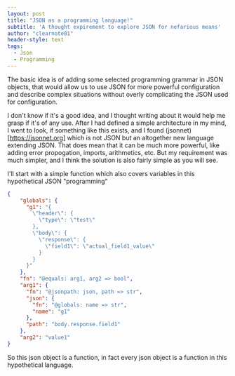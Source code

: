 ```yaml
---
layout: post
title: "JSON as a programming language!"
subtitle: 'A thought expirement to explore JSON for nefarious means'
author: "clearnote01"
header-style: text
tags:
  - Json  
  - Programming
---
```


The basic idea is of adding some selected programming grammar in JSON objects, that would allow us to use JSON for more powerful configuration and describe complex situations without overly complicating the JSON used for configuration. 

I don't know if it's a good idea, and I thought writing about it would help me grasp if it's of any use. After I had defined a simple architecture in my mind, I went to look, if something like this exists, and I found (jsonnet)[https://jsonnet.org] which is not JSON but an altogether new language extending JSON. That does mean that it can be much more powerful, like adding error propogation, imports, arithmetics, etc. But my requirement was much simpler, and I think the solution is also fairly simple as you will see. 

I'll start with a simple function which also covers variables in this hypothetical JSON "programming"

```json
{
    "globals": {
      "g1": "{
        \"header\": {
          \"type\": \"test\"
        },
        \"body\": {
          \"response\": {
            \"field1\": \"actual_field1_value\"
          }
        }
      }"
    },
    "fn": "@equals: arg1, arg2 => bool",
    "arg1": {
      "fn": "@jsonpath: json, path => str",
      "json": {
        "fn": "@globals: name => str",
        "name": "g1"
      },
      "path": "body.response.field1"
    },
    "arg2": "value1"
}
```

So this json object is a function, in fact every json object is a function in this hypothetical language.
